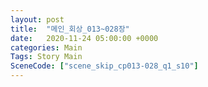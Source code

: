 ```yaml
---
layout: post
title:  "메인_회상_013~028장"
date:   2020-11-24 05:00:00 +0000
categories: Main
Tags: Story Main
SceneCode: ["scene_skip_cp013-028_q1_s10"]
---
```

